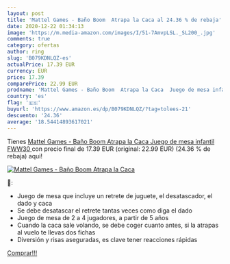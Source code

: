 ```yaml
---
layout: post
title: 'Mattel Games - Baño Boom  Atrapa la Caca al 24.36 % de rebaja'
date: 2020-12-22 01:34:13
image: 'https://m.media-amazon.com/images/I/51-7AmvpLSL._SL200_.jpg'
comments: true
category: ofertas
author: ring
slug: 'B079KDNLQZ-es'
actualPrice: 17.39 EUR
currency: EUR
price: 17.39
comparePrice: 22.99 EUR
prodname: 'Mattel Games - Baño Boom  Atrapa la Caca  Juego de mesa infantil  FWW30 '
country: 'es'
flag: '🇪🇸'
buyurl: 'https://www.amazon.es/dp/B079KDNLQZ/?tag=tolees-21'
descuento: '24.36'
average: '18.54414893617021'
---
```


Tienes [Mattel Games - Baño Boom  Atrapa la Caca  Juego de mesa infantil  FWW30 ](https://www.amazon.es/dp/B079KDNLQZ/?tag=tolees-21) con precio final de  17.39 EUR (original: 22.99 EUR) (24.36 %  de rebaja) aqui!

[![Mattel Games - Baño Boom  Atrapa la Caca](https://m.media-amazon.com/images/I/51-7AmvpLSL._SL200_.jpg)](https://www.amazon.es/dp/B079KDNLQZ/?tag=tolees-21)

🔎:

- Juego de mesa que incluye un retrete de juguete, el desatascador, el dado y caca
- Se debe desatascar el retrete tantas veces como diga el dado
- Juego de mesa de 2 a 4 jugadores, a partir de 5 años
- Cuando la caca sale volando, se debe coger cuanto antes, si la atrapas al vuelo te llevas dos fichas
- Diversión y risas aseguradas, es clave tener reacciones rápidas

[Comprar!!!](https://www.amazon.es/dp/B079KDNLQZ/?tag=tolees-21)
